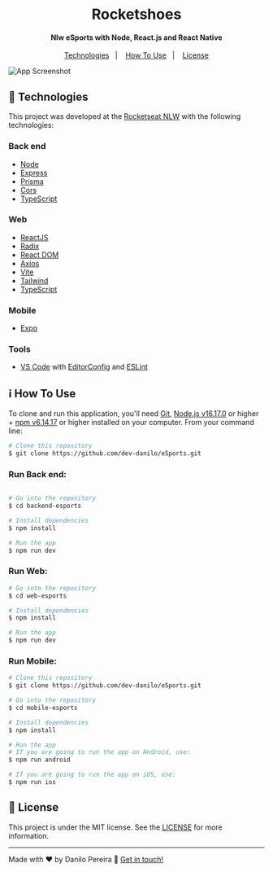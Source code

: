 <h1 align="center">
    <br>
    Rocketshoes
</h1>

<h4 align="center">
  Nlw eSports with Node, React.js and React Native
</h4>


<p align="center">
  <a href="#rocket-technologies">Technologies</a>&nbsp;&nbsp;&nbsp;|&nbsp;&nbsp;&nbsp;
  <a href="#information_source-how-to-use">How To Use</a>&nbsp;&nbsp;&nbsp;|&nbsp;&nbsp;&nbsp;
  <a href="#memo-license">License</a>
</p>

![App Screenshot](https://github.com/dev-danilo/eSports/blob/main/mobile.gif)
<!-- <p align="center">
  <a href="https://dpshoes.netlify.app/" target="_blank">
    <img alt="Demo on Netlify" src="https://res.cloudinary.com/danilopereira/image/upload/v1582659473/Rocketshoes/demoNetlifyy.png">
  </a>
</p> -->

## :rocket: Technologies

This project was developed at the [Rocketseat NLW](https://rocketseat.com.br/) with the following technologies:

### Back end
- [Node](https://nodejs.org)
- [Express](https://expressjs.com/)
- [Prisma](https://www.prisma.io/)
- [Cors](https://www.npmjs.com/package/cors)
- [TypeScript](https://www.typescriptlang.org/)


### Web
-  [ReactJS](https://reactjs.org/)
-  [Radix](https://www.radix-ui.com/)
-  [React DOM](https://pt-br.reactjs.org/docs/react-dom.html)
-  [Axios](https://axios-http.com/ptbr/docs/intro)
-  [Vite](https://vitejs.dev/)
-  [Tailwind](https://tailwindcss.com/)
-  [TypeScript](https://www.typescriptlang.org/)

### Mobile
-  [Expo](https://expo.dev)

### Tools
-  [VS Code][vc] with [EditorConfig][vceditconfig] and [ESLint][vceslint]


<!-- -  [Redux](https://redux.js.org/)
-  [React Router v6](https://github.com/ReactTraining/react-router)
-  [Axios](https://github.com/axios/axios)
-  [History](https://www.npmjs.com/package/history)
-  [Immer](https://github.com/immerjs/immer)
-  [Polished](https://polished.js.org/)
-  [React-Toastify](https://fkhadra.github.io/react-toastify/)
-  [styled-components](https://www.styled-components.com/)
-  [React-Icons](https://react-icons.netlify.com/)
-  [react-loading-skeleton](https://github.com/dvtng/react-loading-skeleton)
-  [react-loader-spinner](https://github.com/mhnpd/react-loader-spinner)
-  [json-server](https://github.com/typicode/json-server)
-  [Reactotron](https://infinite.red/reactotron) -->


## :information_source: How To Use

To clone and run this application, you'll need [Git](https://git-scm.com), [Node.js v16.17.0](nodejs) or higher + [npm v6.14.17][npm] or higher installed on your computer. From your command line:

```bash
# Clone this repository
$ git clone https://github.com/dev-danilo/eSports.git
```

### Run Back end:

```bash

# Go into the repository
$ cd backend-esports

# Install dependencies
$ npm install

# Run the app
$ npm run dev
```

### Run Web:

```bash
# Go into the repository
$ cd web-esports

# Install dependencies
$ npm install

# Run the app
$ npm run dev
```

### Run Mobile:

```bash
# Clone this repository
$ git clone https://github.com/dev-danilo/eSports.git

# Go into the repository
$ cd mobile-esports

# Install dependencies
$ npm install

# Run the app 
# If you are going to run the app on Android, use:
$ npm run android

# If you are going to run the app on iOS, use:
$ npm run ios
```


## :memo: License
This project is under the MIT license. See the [LICENSE](https://github.com/dev-danilo/eSports/blob/main/LICENSE) for more information.

---

Made with ♥ by Danilo Pereira :wave: [Get in touch!](https://www.linkedin.com/in/danilopx/)

[nodejs]: https://nodejs.org/
[npm]: https://www.npmjs.com/
[vc]: https://code.visualstudio.com/
[vceditconfig]: https://marketplace.visualstudio.com/items?itemName=EditorConfig.EditorConfig
[vceslint]: https://marketplace.visualstudio.com/items?itemName=dbaeumer.vscode-eslint
